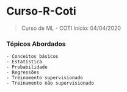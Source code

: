 # Curso-R-Coti
 > Curso de ML - COTI
 > Início: 04/04/2020

### Tópicos Abordados
    - Conceitos básicos
	- Estatística
	- Probabilidade
	- Regressões
	- Treinamento supervisionado
	- Treinamento não supervisionado